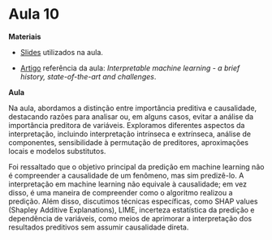 # Aula 10

**Materiais**

* [Slides](https://edisciplinas.usp.br/pluginfile.php/7418118/mod_resource/content/1/Aula%2015.pdf) utilizados na aula.

* [Artigo](https://arxiv.org/abs/2010.09337) referência da aula: *Interpretable machine learning - a brief history, state-of-the-art and challenges*.

**Aula**

Na aula, abordamos a distinção entre importância preditiva e causalidade, destacando razões para analisar ou, em alguns casos, evitar a análise da importância preditora de variáveis. Exploramos diferentes aspectos da interpretação, incluindo interpretação intrínseca e extrínseca, análise de componentes, sensibilidade à permutação de preditores, aproximações locais e modelos substitutos.

Foi ressaltado que o objetivo principal da predição em machine learning não é compreender a causalidade de um fenômeno, mas sim predizê-lo. A interpretação em machine learning não equivale à causalidade; em vez disso, é uma maneira de compreender como o algoritmo realizou a predição. Além disso, discutimos técnicas específicas, como SHAP values (Shapley Additive Explanations), LIME, incerteza estatística da predição e dependência de variáveis, como meios de aprimorar a interpretação dos resultados preditivos sem assumir causalidade direta.
